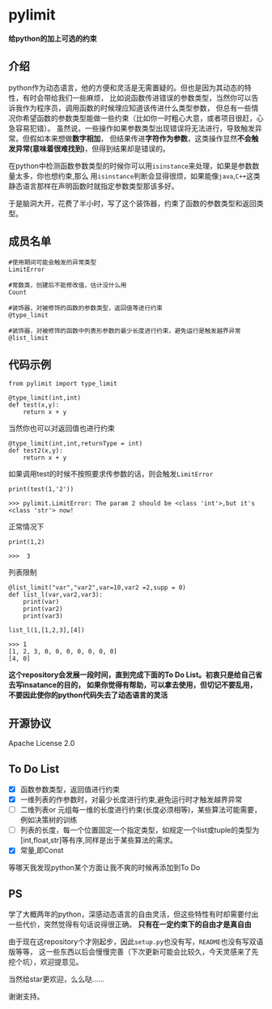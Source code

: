 pylimit
========================================
**给python的加上可选的约束**

介绍
----

python作为动态语言，他的方便和灵活是无需置疑的。但也是因为其动态的特性，有时会带给我们一些麻烦，
比如说函数传进错误的参数类型，当然你可以告诉我作为程序员，调用函数的时候理应知道该传进什么类型参数，
但总有一些情况你希望函数的参数类型能做一些约束（比如你一时粗心大意，或者项目很赶，心急容易犯错）。
虽然说，一些操作如果参数类型出现错误将无法进行，导致触发异常。但假如本来想做**数字相加**，
但结果传进**字符作为参数**，这类操作显然**不会触发异常(意味着很难找到)**，但得到结果却是错误的。


在python中检测函数参数类型的时候你可以用```isinstance```来处理，如果是参数数量太多，你也想约束,那么
用```isinstance```判断会显得很烦，如果能像```java```,```C++```这类静态语言那样在声明函数时就指定参数类型那该多好。

于是脑洞大开，花费了半小时，写了这个装饰器，约束了函数的参数类型和返回类型。

成员名单
----------

	#使用期间可能会触发的异常类型
	LimitError

    #常数类，创建后不能修改值，估计没什么用
    Count

	#装饰器，对被修饰的函数的参数类型，返回值等进行约束
	@type_limit

	#装饰器，对被修饰的函数中列表形参数的最少长度进行约束，避免运行是触发越界异常
	@list_limit


代码示例
-------


    from pylimit import type_limit
    
    @type_limit(int,int)
    def test(x,y):
        return x + y

当然你也可以对返回值也进行约束

    @type_limit(int,int,returnType = int)
    def test2(x,y):
        return x + y


如果调用test的时候不按照要求传参数的话，则会触发```LimitError```
    
	print(test(1,'2'))
    
    >>> pylimit.LimitError: The param 2 should be <class 'int'>,but it's <class 'str'> now!
    
正常情况下

    print(1,2)
    
    >>>  3

列表限制

    @list_limit("var","var2",var=10,var2 =2,supp = 0)
    def list_l(var,var2,var3):
        print(var)
        print(var2)
        print(var3)
    
    list_l(1,[1,2,3],[4])

    >>> 1
    [1, 2, 3, 0, 0, 0, 0, 0, 0, 0]
    [4, 0]

    
**这个repository会发展一段时间，直到完成下面的To Do List。初衷只是给自己省去写insatance的目的，
如果你觉得有帮助，可以拿去使用，但切记不要乱用，不要因此使你的python代码失去了动态语言的灵活**
    
开源协议
--------

Apache License 2.0


To Do List
---------

- [x] 函数参数类型，返回值进行约束
- [x] 一维列表的作参数时，对最少长度进行约束,避免运行时才触发越界异常
- [ ] 二维列表or 元组每一维的长度进行约束(长度必须相等)，某些算法可能需要，例如决策树的训练
- [ ] 列表的长度，每一个位置固定一个指定类型，如规定一个list或tuple的类型为[int,float,str]等有序,同样是出于某些算法的需求。
- [x] 常量,即Const

等哪天我发现python某个方面让我不爽的时候再添加到To Do 




PS
--------

学了大概两年的python，深感动态语言的自由灵活，但这些特性有时却需要付出一些代价，突然觉得有句话说得很正确。
**只有在一定约束下的自由才是真自由**

由于现在这repository个才刚起步，因此```setup.py```也没有写，```README```也没有写双语版等等，
这一些东西以后会慢慢完善（下次更新可能会比较久，今天灵感来了先挖个坑），欢迎提意见。

当然给star更欢迎，么么哒……

谢谢支持。